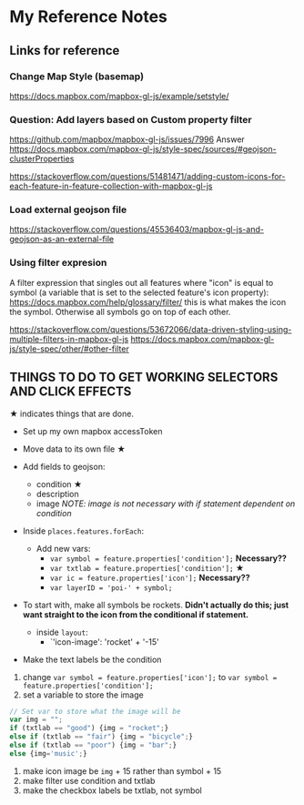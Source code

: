 # My Reference Notes

## Links for reference

### Change Map Style (basemap)

<https://docs.mapbox.com/mapbox-gl-js/example/setstyle/>

### Question: Add layers based on Custom property filter

<https://github.com/mapbox/mapbox-gl-js/issues/7996>
Answer
<https://docs.mapbox.com/mapbox-gl-js/style-spec/sources/#geojson-clusterProperties>

<https://stackoverflow.com/questions/51481471/adding-custom-icons-for-each-feature-in-feature-collection-with-mapbox-gl-js>

### Load external geojson file

<https://stackoverflow.com/questions/45536403/mapbox-gl-js-and-geojson-as-an-external-file>

### Using filter expresion

A filter expression that singles out all features where "icon" is equal to symbol (a variable that is set to the selected feature's icon property):
<https://docs.mapbox.com/help/glossary/filter/>
this is what makes the icon the symbol. Otherwise all symbols go on top of each other.

<https://stackoverflow.com/questions/53672066/data-driven-styling-using-multiple-filters-in-mapbox-gl-js>
<https://docs.mapbox.com/mapbox-gl-js/style-spec/other/#other-filter>

## THINGS TO DO TO GET WORKING SELECTORS AND CLICK EFFECTS

&#9733; indicates things that are done.

* Set up my own mapbox accessToken

* Move data to its own file  &#9733;

* Add fields to geojson:
  * condition   &#9733;
  * description
  * image *NOTE: image is not necessary with if statement dependent on condition*

* Inside `places.features.forEach`:
  * Add new vars:
    * `var symbol = feature.properties['condition'];` **Necessary??**
    * `var txtlab = feature.properties['condition'];`  &#9733;
    * `var ic = feature.properties['icon'];`  **Necessary??**
    * `var layerID = 'poi-' + symbol;`

* To start with, make all symbols be rockets.  **Didn't actually do this; just want straight to the icon from the conditional if statement.**
  * inside `layout`:
    * `'icon-image': 'rocket' + '-15'
  

* Make the text labels be the condition


1. change `var symbol = feature.properties['icon'];` to `var symbol = feature.properties['condition'];`
1. set a variable to store the image

```javascript
// Set var to store what the image will be
var img = "";
if (txtlab == "good") {img = "rocket";}
else if (txtlab == "fair") {img = "bicycle";}
else if (txtlab == "poor") {img = "bar";}
else {img='music';}
```

1. make icon image be `img` + 15 rather than symbol + 15
1. make filter use condition and txtlab
1. make the checkbox labels be txtlab, not symbol

